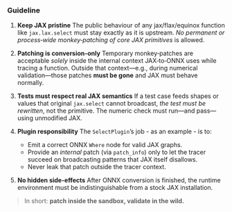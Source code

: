 ### Guideline  

1. **Keep JAX pristine**
   The public behaviour of any jax/flax/equinox function like `jax.lax.select` must stay exactly as it is upstream.
   *No permanent or process‑wide monkey‑patching of core JAX primitives* is allowed.

2. **Patching is conversion‑only**
   Temporary monkey‑patches are acceptable *solely* inside the internal context JAX‑to‑ONNX uses while tracing a function.
   Outside that context—e.g., during numerical validation—those patches **must be gone** and JAX must behave normally.

3. **Tests must respect real JAX semantics**
   If a test case feeds shapes or values that original `jax.select` cannot broadcast, *the test must be rewritten*, not the primitive.
   The numeric check must run—and pass—using unmodified JAX.

4. **Plugin responsibility**
   The `SelectPlugin`’s job - as an example - is to:

   * Emit a correct ONNX `Where` node for valid JAX graphs.
   * Provide an *internal* patch (via `patch_info`) only to let the tracer succeed on broadcasting patterns that JAX itself disallows.
   * Never leak that patch outside the tracer context.

5. **No hidden side‑effects**
   After ONNX conversion is finished, the runtime environment must be indistinguishable from a stock JAX installation.

> In short: **patch inside the sandbox, validate in the wild.**
